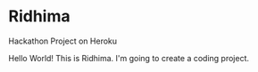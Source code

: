# Ridhima
Hackathon Project on Heroku

Hello World!
This is Ridhima.
I'm going to create a coding project.

